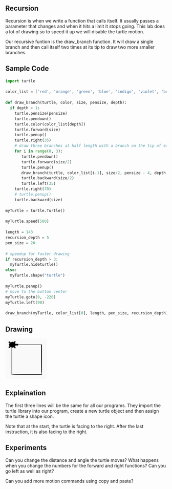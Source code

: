 ## Recursion
Recursion is when we write a function that calls itself.  It usually passes a parameter that changes and when it hits a limit it stops going.  This lab does a lot of drawing so to speed it up we will disable the turtle motion.

Our recursive funtion is the draw_branch function.  It will draw a single branch and then call itself two times at its tip to draw two more smaller branches.

## Sample Code
```python
import turtle

color_list = ['red', 'orange', 'green', 'blue', 'indigo', 'violet', 'brown']

def draw_branch(turtle, color, size, pensize, depth):
  if depth > 1:
    turtle.pensize(pensize)
    turtle.pendown()
    turtle.color(color_list[depth])
    turtle.forward(size)
    turtle.penup()
    turtle.right(35)
    # draw three branches at half length with a branch on the tip of each branch 
    for i in range(0, 3):
       turtle.pendown()
       turtle.forward(size/2)
       turtle.penup()
       draw_branch(turtle, color_list[i-1], size/2, pensize - 4, depth - 1)
       turtle.backward(size/2)
       turtle.left(35)
    turtle.right(70)
    # turtle.penup()
    turtle.backward(size)
    
myTurtle = turtle.Turtle()

myTurtle.speed(500)

length = 143
recursion_depth = 5
pen_size = 20

# speedup for faster drawing
if recursion_depth > 3:
  myTurtle.hideturtle()
else:
  myTurtle.shape("turtle")
  
myTurtle.penup()
# move to the bottom center
myTurtle.goto(0, -220)
myTurtle.left(90)

draw_branch(myTurtle, color_list[0], length, pen_size, recursion_depth)

```
## Drawing
![](../img/simple-square.png)

## Explaination
The first three lines will be the same for all our programs.  They import the turtle library into our program, create a new turtle object and then assign the turtle a shape icon.

Note that at the start, the turtle is facing to the right.  After the last instruction, it is also facing to the right.

## Experiments
Can you change the distance and angle the turtle moves?  What happens when you change the numbers for the forward and right functions?  Can you go left as well as right?

Can you add more motion commands using copy and paste?